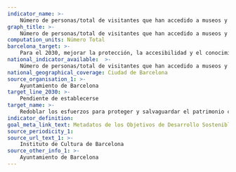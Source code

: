```yaml
---
indicator_name: >-
    Número de personas/total de visitantes que han accedido a museos y centros de exposiciones públicos con entrada reducida o de forma gratuita
graph_title: >-
    Número de personas/total de visitantes que han accedido a museos y centros de exposiciones públicos con entrada reducida o de forma gratuita
computation_units: Número Total
barcelona_target: >-
    Para el 2030, mejorar la protección, la accesibilidad y el conocimiento de los elementos patrimoniales singulares y de identidad de Barcelona y de sus barrios
national_indicator_available:  >-
    Número de personas/total de visitantes que han accedido a museos y centros de exposiciones públicos con entrada reducida o de forma gratuita
national_geographical_coverage: Ciudad de Barcelona 
source_organisation_1: >-
    Ayuntamiento de Barcelona
target_line_2030: >-
    Pendiente de establecerse
target_name: >-
    Redoblar los esfuerzos para proteger y salvaguardar el patrimonio cultural y natural del mundo
indicator_definition:
goal_meta_link_text: Metadatos de los Objetivos de Desarrollo Sostenible de las Naciones Unidas (pdf 894kB)
source_periodicity_1: 
source_url_text_1: >-
    Instituto de Cultura de Barcelona
source_other_info_1: >-
    Ayuntamiento de Barcelona
---
```

